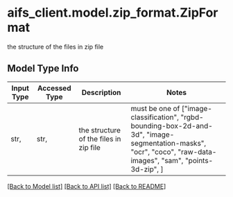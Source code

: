 # aifs_client.model.zip_format.ZipFormat

the structure of the files in zip file

## Model Type Info
Input Type | Accessed Type | Description | Notes
------------ | ------------- | ------------- | -------------
str,  | str,  | the structure of the files in zip file | must be one of ["image-classification", "rgbd-bounding-box-2d-and-3d", "image-segmentation-masks", "ocr", "coco", "raw-data-images", "sam", "points-3d-zip", ] 

[[Back to Model list]](../../README.md#documentation-for-models) [[Back to API list]](../../README.md#documentation-for-api-endpoints) [[Back to README]](../../README.md)

